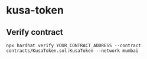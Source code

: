 # kusa-token

## Verify contract

```
npx hardhat verify YOUR_CONTRACT_ADDRESS --contract contracts/KusaToken.sol:KusaToken --network mumbai
```
